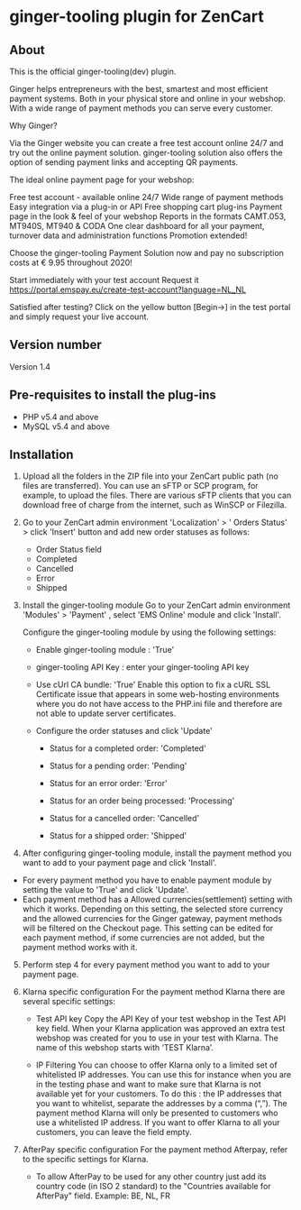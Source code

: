 # ginger-tooling plugin for ZenCart

## About
This is the official ginger-tooling(dev) plugin.

Ginger helps entrepreneurs with the best, smartest and most efficient payment systems. Both in your physical store and online in your webshop. With a wide range of payment methods you can serve every customer.

Why Ginger?

Via the Ginger website you can create a free test account online 24/7 and try out the online payment solution. ginger-tooling solution also offers the option of sending payment links and accepting QR payments.

The ideal online payment page for your webshop:

Free test account - available online 24/7
Wide range of payment methods
Easy integration via a plug-in or API
Free shopping cart plug-ins
Payment page in the look & feel of your webshop
Reports in the formats CAMT.053, MT940S, MT940 & CODA
One clear dashboard for all your payment, turnover data and administration functions
Promotion extended!

Choose the ginger-tooling Payment Solution now and pay no subscription costs at € 9.95 throughout 2020!

Start immediately with your test account Request it https://portal.emspay.eu/create-test-account?language=NL_NL

Satisfied after testing? Click on the yellow button [Begin→] in the test portal and simply request your live account.
## Version number
Version 1.4

## Pre-requisites to install the plug-ins 
* PHP v5.4 and above
* MySQL v5.4 and above

## Installation
 1. Upload all the folders in the ZIP file into your ZenCart public path (no files are transferred). You can use an sFTP or SCP program, for example, to upload the files. There are various sFTP clients that you can download free of charge from the internet, such as WinSCP or Filezilla.

 2. Go to your ZenCart admin environment 'Localization' > ' Orders Status' > click 'Insert' button and add new order statuses as follows:
 
    - Order Status field
    - Completed
    - Cancelled
    - Error
    - Shipped

 3. Install the ginger-tooling module Go to your ZenCart admin environment 'Modules' > 'Payment' , select 'EMS Online' module and click 'Install'.

    Configure the ginger-tooling module by using the following settings:

    - Enable ginger-tooling module : 'True'

    - ginger-tooling API Key : enter your ginger-tooling API key

    - Use cUrl CA bundle: 'True'
    Enable this option to fix a cURL SSL Certificate issue that appears in some web-hosting environments where you do not have access to the PHP.ini file and therefore are not able to update server certificates.

    - Configure the order statuses and click 'Update'

        - Status for a completed order: 'Completed'

        - Status for a pending order: 'Pending'

        - Status for an error order: 'Error'

        - Status for an order being processed: 'Processing'

        - Status for a cancelled order: 'Cancelled'

        - Status for a shipped order: 'Shipped'

4. After configuring ginger-tooling module, install the payment method you want to add to your payment page and click 'Install'.
* For every payment method you have to enable payment module by setting the value to 'True' and click 'Update'.
* Each payment method has a Allowed currencies(settlement) setting with which it works. Depending on this setting, the selected store currency and the allowed currencies for the Ginger gateway, payment methods will be filtered on the Checkout page. This setting can be edited for each payment method, if some currencies are not added, but the payment method works with it.

5. Perform step 4 for every payment method you want to add to your payment page.

6. Klarna specific configuration
For the payment method Klarna there are several specific settings:

    * Test API key
Copy the API Key of your test webshop in the Test API key field.
When your Klarna application was approved an extra test webshop was created for you to use in your test with Klarna. The name of this webshop starts with ‘TEST Klarna’.

    * IP Filtering
You can choose to offer Klarna only to a limited set of whitelisted IP addresses. You can use this for instance when you are in the testing phase and want to make sure that Klarna is not available yet for your customers.
To do this : the IP addresses that you want to whitelist, separate the addresses by a comma (“,”). The payment method Klarna will only be presented to customers who use a whitelisted IP address.
If you want to offer Klarna to all your customers, you can leave the field empty.

7. AfterPay specific configuration
For the payment method Afterpay, refer to the specific settings for Klarna.

    * To allow AfterPay to be used for any other country just add its country code (in ISO 2 standard) to the "Countries available for AfterPay" field. Example: BE, NL, FR

